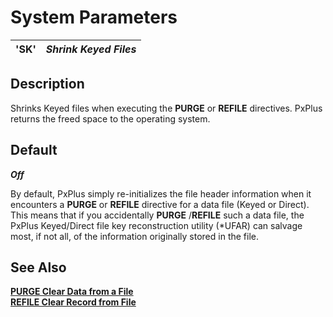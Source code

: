# System Parameters

**'SK'** |  **_Shrink Keyed Files_**  
---|---  
  
##  Description

Shrinks Keyed files when executing the **PURGE** or **REFILE** directives. PxPlus returns the freed space to the operating system.

##  Default

**_Off_**

By default, PxPlus simply re-initializes the file header information when it encounters a **PURGE** or **REFILE** directive for a data file (Keyed or Direct). This means that if you accidentally **PURGE** /**REFILE** such a data file, the PxPlus Keyed/Direct file key reconstruction utility (*UFAR) can salvage most, if not all, of the information originally stored in the file.

##  See Also

[**PURGE Clear Data from a File**](../directives/purge.md)  
[**REFILE Clear Record from File**](../directives/refile.md)
